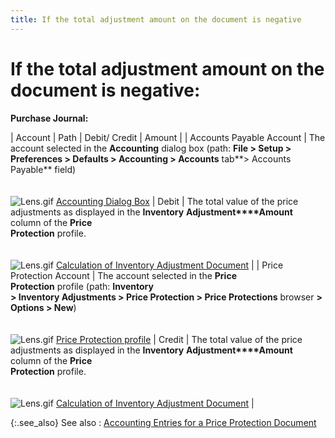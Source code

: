 ```yaml
---
title: If the total adjustment amount on the document is negative
---
```


# If the total adjustment amount on the document is negative:


**Purchase Journal:**


| Account | Path | Debit/ Credit | Amount |
| Accounts Payable Account | The account selected in the **Accounting**  dialog box (path: **File &gt; Setup &gt; <br/> Preferences &gt; Defaults &gt; Accounting &gt; Accounts** tab**&gt; Accounts Payable** field)<br/><br/><br/>![Lens.gif]({{site.wm_baseurl}}/img/lens.gif) [Accounting  Dialog Box]({{site.acc_chm}}/accounting-flow-control-and-defaults/accounting-defaults/accounting_dialog_box_-_posting_groups.html) | Debit | The total value of the price adjustments as displayed  in the **Inventory** **Adjustment****Amount** column of the **Price <br/> Protection** profile.<br/><br/><br/>![Lens.gif]({{site.wm_baseurl}}/img/lens.gif) [Calculation  of Inventory Adjustment Document]({{site.wm_baseurl}}/inv-adj/price-protection/calculation_of_inventory_adjustment_amounts_price_prot.html) |
| Price Protection Account | The account selected in the **Price <br/> Protection** profile (path: **Inventory <br/> &gt; Inventory Adjustments &gt; Price Protection &gt; Price Protections**  browser **&gt; Options &gt; New**)<br/><br/><br/>![Lens.gif]({{site.wm_baseurl}}/img/lens.gif) [Price  Protection profile]({{site.wm_baseurl}}/inv-adj/price-protection/create-a-price-protection-document/the_price_protection_profile.html) | Credit | The total value of the price adjustments as displayed  in the **Inventory** **Adjustment****Amount** column of the **Price <br/> Protection** profile.<br/><br/><br/>![Lens.gif]({{site.wm_baseurl}}/img/lens.gif) [Calculation  of Inventory Adjustment Document]({{site.wm_baseurl}}/inv-adj/price-protection/calculation_of_inventory_adjustment_amounts_price_prot.html) |



{:.see_also}
See also
: [Accounting  Entries for a Price Protection Document]({{site.wm_baseurl}}/inv-adj/price-protection/accounting_entries_for_a_price_protection_document_new.html)
